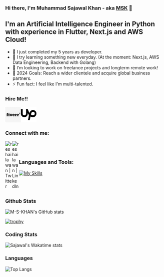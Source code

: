 ### Hi there, I'm Muhammad Sajawal Khan - aka [MSK][personal] 👋 
## I'm an Artificial Intelligence Engineer in Python with experience in Flutter, Next.js and AWS Cloud!

- 🔭 I just completed my 5 years as developer.
- 🌱 I try learning something new everyday. (At the moment: Next.js, AWS Data Engineering, Backend with Golang)
- 👯 I’m looking to work on freelance projects and longterm remote work!
- 🥅 2024 Goals: Reach a wider clientele and acquire global business partners.
- ⚡ Fun fact: I feel like I'm multi-talented.


### Hire Me!!

[<img align="left" alt="fiverr.com/thepyclan" height="50" width="50" src="./fiverr.png" />][fiverr]
[<img align="left" alt="fiverr.com/reshailawan" width="50" height="50" src="./upwork.png" />][upwork]

<br />
<br />
<br />

### Connect with me:

[<img align="left" alt="reshailawan | Twitter" width="22px" src="https://cdn.jsdelivr.net/npm/simple-icons@v3/icons/twitter.svg" />][twitter]
[<img align="left" alt="reshailawan | LinkedIn" width="22px" src="https://cdn.jsdelivr.net/npm/simple-icons@v3/icons/linkedin.svg" />][linkedin]

<br />
<br />


### Languages and Tools:

[![My Skills](https://skillicons.dev/icons?i=js,ts,html,css,nextjs,nodejs,python,anaconda,androidstudio,angular,bash,dart,debian,django,fastapi,flask,linux,pnpm,raspberrypi,redis,selenium,terraform,aws,flutter,express,pytorch,tensorflow,graphql,mongodb,postgres,firebase,gcp,materialui,sass,git,postman,vscode,figma,&theme=dark)](https://skillicons.dev)


<br />
<br />

### Github Stats
![M-S-KHAN's GitHub stats](https://github-readme-stats-orcin-pi-41.vercel.app/api?username=M-S-KHAN&show_icons=true&theme=vue-dark&count_private=true&include_all_commits=true&hide_rank=true)


[![trophy](https://github-profile-trophy.vercel.app/?username=M-S-KHAN&theme=onestar&no-frame=true&rank=-?&column=-1)](https://github.com/ryo-ma/github-profile-trophy)

### Coding Stats
![Sajawal's Wakatime stats](https://github-readme-stats.vercel.app/api/wakatime?username=MSKHAN&theme=dracula&v=2)


### Languages
![Top Langs](https://github-readme-stats.vercel.app/api/top-langs/?username=M-S-KHAN&theme=dracula&langs_count=8)

[twitter]: https://twitter.com/sajawal_khan_
[linkedin]: https://linkedin.com/in/m-sajawal-khan
[fiverr]: https://www.fiverr.com/thepyclan
[upwork]: https://www.upwork.com/freelancers/~01adb038200b0cc995
[personal]: https://mskhan.vercel.app
